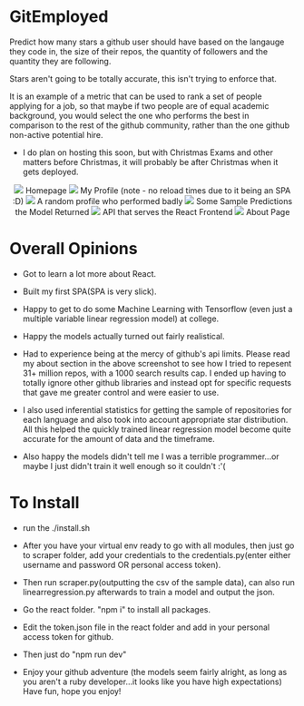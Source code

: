 # GitEmployed
Predict how many stars a github user should have based on the langauge they code in, the size of their repos, the quantity of followers and the quantity they are following.

Stars aren't going to be totally accurate, this isn't trying to enforce that.

It is an example of a metric that can be used to rank a set of people applying for a job, so that maybe if two people are of equal academic background, you would select the one who performs the best in comparison to the rest of the github community, rather than the one github non-active potential hire.

- I do plan on hosting this soon, but with Christmas Exams and other matters before Christmas, it will probably be after Christmas when it gets deployed.

<p align="center">
  <img src="https://raw.githubusercontent.com/CSIGildea/gitemployed/master/pictures/homepage.png?token=AYSfNTMqSDcp4_3NYDZEwkiBYId0kbrQks5cDgiswA%3D%3D"/>
 Homepage
  <img src="https://raw.githubusercontent.com/CSIGildea/gitemployed/master/pictures/myprofile.png?token=AYSfNQVpduUkyews8RZ8jJEP1mHLaSnpks5cDgkowA%3D%3D"/>
  My Profile (note - no reload times due to it being an SPA :D)
  <img src="https://raw.githubusercontent.com/CSIGildea/gitemployed/master/pictures/badprofile.png?token=AYSfNaOKDaX80NjKh-zX04BEYKfkXXc6ks5cDgk6wA%3D%3D"/>
  A random profile who performed badly
  <img src="https://raw.githubusercontent.com/CSIGildea/gitemployed/master/pictures/modelpredictions.png?token=AYSfNYQq41v1mRfF3yxQvoGi5f2Y5GIYks5cDglcwA%3D%3D"/>
  Some Sample Predictions the Model Returned
  <img src="https://raw.githubusercontent.com/CSIGildea/gitemployed/master/pictures/api.png?token=AYSfNVkFnmJD5r3oyMlmSovmi2G6lOUdks5cDgnLwA%3D%3D"/>
  API that serves the React Frontend
    <img src="https://raw.githubusercontent.com/CSIGildea/gitemployed/master/pictures/about.png?token=AYSfNXge5DE_SYN-ncOd86JYDwAQNe4Eks5cDgn7wA%3D%3D"/>
  About Page
</p>

# Overall Opinions
- Got to learn a lot more about React.
- Built my first SPA(SPA is very slick).
- Happy to get to do some Machine Learning with Tensorflow (even just a multiple variable linear regression model) at college.
- Happy the models actually turned out fairly realistical.
- Had to experience being at the mercy of github's api limits. Please read my about section in the above screenshot to see how I tried to repesent 31+ million repos, with a 1000 search results cap. I ended up having to totally ignore other github libraries and instead opt for specific requests that gave me greater control and were easier to use. 

- I also used inferential statistics for getting the sample of repositories for each language and also took into account appropriate star distribution. All this helped the quickly trained linear regression model become quite accurate for the amount of data and the timeframe.
- Also happy the models didn't tell me I was a terrible programmer...or maybe I just didn't train it well enough so it couldn't :'(

# To Install
- run the ./install.sh
- After you have your virtual env ready to go with all modules, then just go to scraper folder, add your credentials to the credentials.py(enter either username and password OR personal access token).
- Then run scraper.py(outputting the csv of the sample data), can also run linearregression.py afterwards to train a model and output the json.

- Go the react folder. "npm i" to install all packages.
- Edit the token.json file in the react folder and add in your personal access token for github.
- Then just do "npm run dev"

- Enjoy your github adventure (the models seem fairly alright, as long as you aren't a ruby developer...it looks like you have high expectations) Have fun, hope you enjoy!
